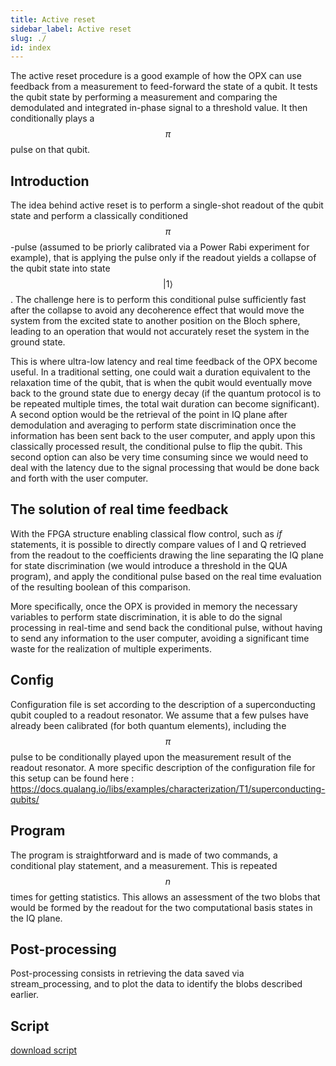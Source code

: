 ```yaml
---
title: Active reset
sidebar_label: Active reset
slug: ./
id: index
---
```


The active reset procedure is a good example of how the OPX can use feedback from
a measurement to feed-forward the state of a qubit. 
It tests the qubit state by performing a measurement and comparing the demodulated 
and integrated in-phase signal to a threshold value. It then conditionally plays a 
$$\pi$$ pulse on that qubit. 

## Introduction
The idea behind active reset is to perform a single-shot readout of the qubit state and perform a classically conditioned $$\pi$$-pulse (assumed to be priorly calibrated via a Power Rabi experiment for example),
that is applying the pulse only if the readout yields a collapse of the qubit state into state $$|1\rangle$$.
The challenge here is to perform this conditional pulse sufficiently fast after the collapse to avoid any decoherence 
effect that would move the system from the excited state to another position on the Bloch sphere,
leading to an operation that would not accurately reset the system in the ground state.

This is where ultra-low latency and real time feedback of the OPX become useful. In a traditional setting, one could wait a duration equivalent to the relaxation time of the qubit, that is when the qubit would eventually move back to the ground state due to energy decay (if the quantum protocol is to be repeated multiple times, the total wait duration can become significant). A second option would be the retrieval of the point in IQ plane after demodulation and averaging to perform state discrimination once the information has been sent back to the user computer, 
and apply upon this classically processed result, the conditional pulse to flip the qubit. This second option can also be very time consuming since we would need to deal with the latency due to the signal processing that would be done back and forth with the user computer. 

## The solution of real time feedback
With the FPGA structure enabling classical flow control, such as *if* statements, it is possible to directly compare values of I and Q 
retrieved from the readout to the coefficients drawing the line separating the IQ plane for state discrimination (we would introduce a threshold in the QUA program), 
and apply the conditional pulse based on the real time evaluation of the resulting boolean of this comparison.

More specifically, once the OPX is provided in memory the necessary variables to perform state discrimination, 
it is able to do the signal processing in real-time and send back the conditional pulse, without having to send any information
to the user computer, avoiding a significant time waste for the realization of multiple experiments.
## Config
Configuration file is set according to the description of a superconducting qubit coupled to a readout resonator.
We assume that a few pulses have already been calibrated (for both quantum elements), including the $$\pi$$ pulse to be conditionally played upon the measurement result of the readout resonator.
A more specific description of the configuration file for this setup can be found here : https://docs.qualang.io/libs/examples/characterization/T1/superconducting-qubits/

## Program 
The program is straightforward and is made of two commands, a conditional play statement, and a measurement. 
This is repeated $$n$$ times for getting statistics. This allows an assessment of the two blobs that would be formed by the readout for the two computational basis states in the IQ plane.

   
## Post-processing

Post-processing consists in retrieving the data saved via stream_processing, and to plot the data to identify the blobs described earlier.

## Script

[download script](active_reset.py)
